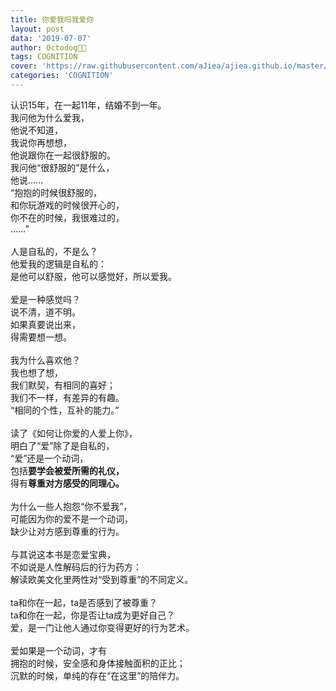 ```yaml
---
title: 你爱我吗我爱你
layout: post
data: '2019-07-07'
author: Octodog🐙🐶
tags: COGNITION
cover: 'https://raw.githubusercontent.com/aJiea/ajiea.github.io/master/_posts/190707/cover.jpg'
categories: 'COGNITION'
---
```



认识15年，在一起11年，结婚不到一年。
<br/>
我问他为什么爱我，
<br/>
他说不知道，
<br/>
我说你再想想，
<br/>
他说跟你在一起很舒服的。
<br/>
我问他“很舒服的”是什么，
<br/>他说……
<br/>“抱抱的时候很舒服的，
<br/>和你玩游戏的时候很开心的，
<br/>你不在的时候，我很难过的，
<br/>……”
<br/>
<br/>
人是自私的，不是么？
<br/>
他爱我的逻辑是自私的：
<br/>
是他可以舒服，他可以感觉好，所以爱我。
<br/>
<br/>
爱是一种感觉吗？
<br/>
说不清，道不明。
<br/>
如果真要说出来，
<br/>
得需要想一想。
<br/>
<br/>
我为什么喜欢他？
<br/>
我也想了想，
<br/>
我们默契，有相同的喜好；
<br/>
我们不一样，有差异的有趣。
<br/>
“相同的个性，互补的能力。”
<br/>
<br/>
读了《如何让你爱的人爱上你》，
<br/>
明白了“爱”除了是自私的，
<br/>
“爱”还是一个动词，
<br/>
包括**要学会被爱所需的礼仪，**
<br/>
得有**尊重对方感受的同理心。**
<br/>
<br/>
为什么一些人抱怨“你不爱我”，
<br/>
可能因为你的爱不是一个动词，
<br/>
缺少让对方感到尊重的行为。
<br/>
<br/>
与其说这本书是恋爱宝典，
<br/>
不如说是人性解码后的行为药方：
<br/>
解读欧美文化里两性对“受到尊重”的不同定义。
<br/>
<br/>
ta和你在一起，ta是否感到了被尊重？
<br/>
ta和你在一起，你是否让ta成为更好自己？
<br/>
爱，是一门让他人通过你变得更好的行为艺术。
<br/>
<br/>
爱如果是一个动词，才有
<br/>
拥抱的时候，安全感和身体接触面积的正比；
<br/>
沉默的时候，单纯的存在“在这里”的陪伴力。